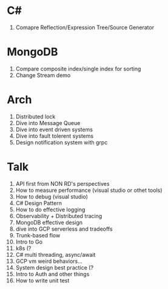 # C#
1. Comapre Reflection/Expression Tree/Source Generator


# MongoDB
1. Compare composite index/single index for sorting
2. Change Stream demo


# Arch
1. Distributed lock
2. Dive into Message Queue
3. Dive into event driven systems
4. Dive into fault tolerent systems
5. Design notification system with grpc

# Talk
1. API first from NON RD's perspectives
2. How to measure performance (visual studio or othet tools)
3. How to debug (visual studio)
4. C# Design Pattern
5. How to do effective logging
6. Observability + Distributed tracing
7. MongoDB effective design
8. dive into GCP serverless and tradeoffs
9. Trunk-based flow
10. Intro to Go
11. k8s (?
12. C# multi threading, async/await
13. GCP vm weird behaviors...
14. System design best practice (?
15. Intro to Auth and other things
16. How to write unit test
